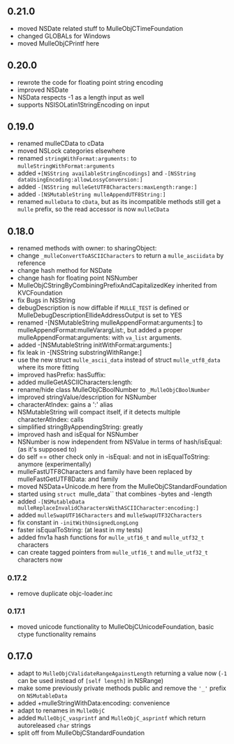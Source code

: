 ## 0.21.0

* moved NSDate related stuff to MulleObjCTimeFoundation
* changed GLOBALs for Windows
* moved MulleObjCPrintf here


## 0.20.0

* rewrote the code for floating point string encoding
* improved NSDate
* NSData respects -1 as a length input as well
* supports NSISOLatin1StringEncoding on input


## 0.19.0

* renamed mulleCData to cData
* moved NSLock categories elsewhere
* renamed `stringWithFormat:arguments:` to `mulleStringWithFormat:arguments`
* added `+[NSString availableStringEncodings]` and `-[NSString dataUsingEncoding:allowLossyConversion:]`
* added `-[NSString mulleGetUTF8Characters:maxLength:range:]`
* added `-[NSMutableString mulleAppendUTF8String:]`
* renamed `mulleData` to `cData`, but as its incompatible methods still get a `mulle` prefix, so the read accessor is now `mulleCData`


## 0.18.0

* renamed methods with owner: to sharingObject:
* change `_mulleConvertToASCIICharacters` to return a `mulle_asciidata` by reference
* change hash method for NSDate
* change hash for floating point NSNumber
* MulleObjCStringByCombiningPrefixAndCapitalizedKey inherited from KVCFoundation
* fix Bugs in NSString
* debugDescription is now diffable if `MULLE_TEST` is defined or MulleDebugDescriptionEllideAddressOutput is set to YES
* renamed -[NSMutableString mulleAppendFormat:arguments:] to mulleAppendFormat:mulleVarargList:, but added a proper mulleAppendFormat:arguments: with `va_list` arguments.
* added -[NSMutableString initWithFormat:arguments:]
* fix leak in -[NSString substringWithRange:]
* use the new struct `mulle_ascii_data` instead of struct `mulle_utf8_data` where its more fitting
* improved hasPrefix: hasSuffix:
* added mulleGetASCIICharacters:length:
* rename/hide class MulleObjCBoolNumber to `_MulleObjCBoolNumber`
* improved stringValue/description for NSNumber
* characterAtIndex: gains a ':' alias
* NSMutableString will compact itself, if it detects multiple characterAtIndex: calls
* simplified stringByAppendingString: greatly
* improved hash and isEqual for NSNumber
* NSNumber is now independent from NSValue in terms of hash/isEqual: (as it's supposed to)
* do self == other check only in -isEqual: and not in isEqualToString: anymore (experimentally)
* mulleFastUTF8Characters and family have been replaced by mulleFastGetUTF8Data: and family
* moved NSData+Unicode.m here from the MulleObjCStandardFoundation
* started using `struct `mulle_data`` that combines -bytes and -length
* added `-[NSMutableData mulleReplaceInvalidCharactersWithASCIICharacter:encoding:]`
* added `mulleSwapUTF16Characters` and `mulleSwapUTF32Characters`
* fix constant in `-initWithUnsignedLongLong`
* faster isEqualToString: (at least in my tests)
* added fnv1a hash functions for ``mulle_utf16_t`` and ``mulle_utf32_t`` characters
* can create tagged pointers from ``mulle_utf16_t`` and ``mulle_utf32_t`` characters now


### 0.17.2

* remove duplicate objc-loader.inc

### 0.17.1

* moved unicode functionality to MulleObjCUnicodeFoundation, basic ctype functionality remains

## 0.17.0

* adapt to `MulleObjCValidateRangeAgainstLength` returning a value now (`-1` can be used instead of `[self length]` in NSRange)
* make some previously private methods public and remove the `'_'` prefix on `NSMutableData`
* added +mulleStringWithData:encoding: convenience
* adapt to renames in `MulleObjC`
* added ``MulleObjC_vasprintf`` and ``MulleObjC_asprintf`` which return autoreleased `char` strings
* split off from MulleObjCStandardFoundation
